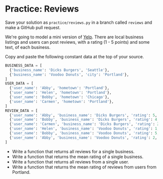 # Practice: Reviews

Save your solution as `practice/reviews.py` in a branch called `reviews` and make a GitHub pull request.

We're going to model a mini version of [Yelp](http://www.yelp.com/).
There are local business listings and users can post reviews, with a rating (1 - 5 points) and some text, of each business.

Copy and paste the following constant data at the top of your source.

```py
BUSINESS_DATA = [
  {'business_name': 'Dicks Burgers', 'Seattle'},
  {'business_name': 'Voodoo Donuts', 'city': 'Portland'},
]
USER_DATA = [
  {'user_name': 'Abby', 'hometown': 'Portland'},
  {'user_name': 'Helen', 'hometown': 'Portland'},
  {'user_name': 'Bobby', 'hometown': 'Chicago'},
  {'user_name': 'Carmen', 'hometown': 'Portland'},
]
REVIEW_DATA = [
  {'user_name': 'Abby', 'business_name': 'Dicks Burgers', 'rating': 5, 'text': 'Open late night!'},
  {'user_name': 'Bobby', 'business_name': 'Dicks Burgers', 'rating': 4, 'text': 'Super tasty, but such a long line!'},
  {'user_name': 'Carmen', 'business_name': 'Dicks Burgers', 'rating': 2, 'text': 'Gross meat.'},
  {'user_name': 'Helen', 'business_name': 'Voodoo Donuts', 'rating': 1, 'text': 'I do not like bubblegum on my donuts.'},
  {'user_name': 'Bobby', 'business_name': 'Voodoo Donuts', 'rating': 5, 'text': 'Pink building is so cute!'},
  {'user_name': 'Abby', 'business_name': 'Voodoo Donuts', 'rating': 2, 'text': 'Diabetes inducing.'},
]
```

* Write a function that returns all reviews for a single business.
* Write a function that returns the mean rating of a single business.
* Write a function that returns all reviews from a single user.
* Write a function that returns the mean rating of reviews from users from Portland.
